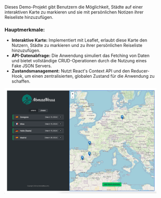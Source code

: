 <p>Dieses Demo-Projekt gibt Benutzern die Möglichkeit, Städte auf einer interaktiven Karte zu markieren und sie mit persönlichen Notizen ihrer Reiseliste hinzuzufügen.<p>

<h3>Hauptmerkmale:</h3>

<ul>
  <li><strong>Interaktive Karte:</strong> Implementiert mit Leaflet, erlaubt diese Karte den Nutzern, Städte zu markieren und zu ihrer persönlichen Reiseliste hinzuzufügen.</li>
  <li><strong>API-Datenabfrage:</strong> Die Anwendung simuliert das Fetching von Daten und bietet vollständige CRUD-Operationen durch die Nutzung eines Fake JSON Servers.</li>
  <li><strong>Zustandsmanagement:</strong> Nutzt React's Context API und den Reducer-Hook, um einen zentralisierten, globalen Zustand für die Anwendung zu schaffen.</li>
</ul>

<p align="center">
  <img src="images/ReadMEFoto.png" alt="Bild des Projekts" width="700">
</p>
